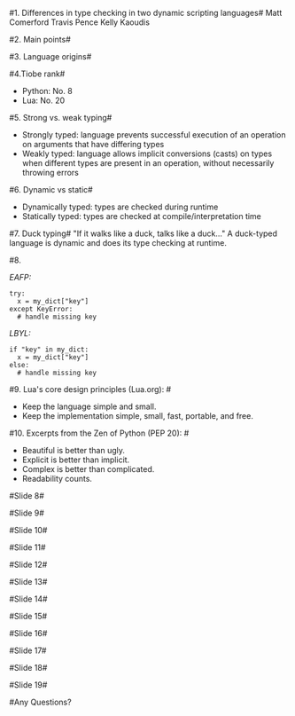 #1. Differences in type checking in two dynamic scripting languages#
Matt Comerford
Travis Pence
Kelly Kaoudis

#2. Main points#

#3. Language origins#

#4.Tiobe rank#
- Python: No. 8
- Lua: No. 20
	
#5. Strong vs. weak typing#
- Strongly typed: language prevents successful execution of an operation on arguments that have differing types
- Weakly typed: language allows implicit conversions (casts) on types when different types are present in an operation,
without necessarily throwing errors


#6. Dynamic vs static#
- Dynamically typed: types are checked during runtime
- Statically  typed: types are checked at compile/interpretation time

#7. Duck typing#
"If it walks like a duck, talks like a duck..." 
A duck-typed language is dynamic and does its type checking at runtime.

#8.

_EAFP:_

    try:
      x = my_dict["key"]
    except KeyError:
      # handle missing key
_LBYL:_

    if "key" in my_dict:
      x = my_dict["key"]
    else:
      # handle missing key


#9. Lua's core design principles (Lua.org): #
- Keep the language simple and small.
- Keep the implementation simple, small, fast, portable, and free.

#10. Excerpts from the Zen of Python (PEP 20): #
- Beautiful is better than ugly.
- Explicit is better than implicit.
- Complex is better than complicated.
- Readability counts.

#Slide 8#

#Slide 9#

#Slide 10#

#Slide 11#

#Slide 12#

#Slide 13#

#Slide 14#

#Slide 15#

#Slide 16#

#Slide 17#

#Slide 18#

#Slide 19#

#Any Questions? 
